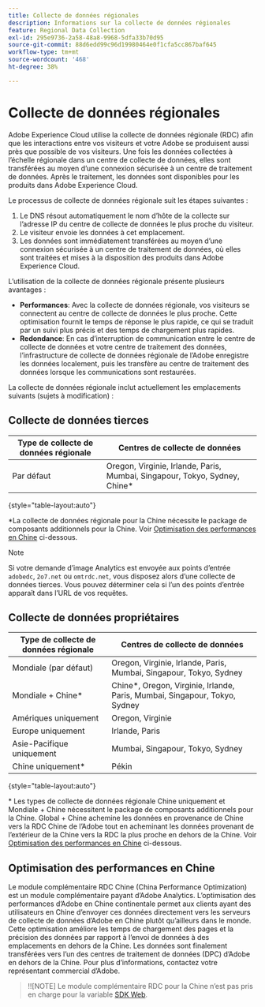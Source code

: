 ```yaml
---
title: Collecte de données régionales
description: Informations sur la collecte de données régionales
feature: Regional Data Collection
exl-id: 295e9736-2a58-48a8-9968-5dfa33b70d95
source-git-commit: 88d6edd99c96d19980464e0f1cfa5cc867baf645
workflow-type: tm+mt
source-wordcount: '468'
ht-degree: 38%

---
```


# Collecte de données régionales

Adobe Experience Cloud utilise la collecte de données régionale (RDC) afin que les interactions entre vos visiteurs et votre Adobe se produisent aussi près que possible de vos visiteurs. Une fois les données collectées à l’échelle régionale dans un centre de collecte de données, elles sont transférées au moyen d’une connexion sécurisée à un centre de traitement de données. Après le traitement, les données sont disponibles pour les produits dans Adobe Experience Cloud.

Le processus de collecte de données régionale suit les étapes suivantes :

1. Le DNS résout automatiquement le nom d’hôte de la collecte sur l’adresse IP du centre de collecte de données le plus proche du visiteur.
1. Le visiteur envoie les données à cet emplacement.
1. Les données sont immédiatement transférées au moyen d’une connexion sécurisée à un centre de traitement de données, où elles sont traitées et mises à la disposition des produits dans Adobe Experience Cloud.

L’utilisation de la collecte de données régionale présente plusieurs avantages :

* **Performances**: Avec la collecte de données régionale, vos visiteurs se connectent au centre de collecte de données le plus proche. Cette optimisation fournit le temps de réponse le plus rapide, ce qui se traduit par un suivi plus précis et des temps de chargement plus rapides.
* **Redondance**: En cas d’interruption de communication entre le centre de collecte de données et votre centre de traitement des données, l’infrastructure de collecte de données régionale de l’Adobe enregistre les données localement, puis les transfère au centre de traitement des données lorsque les communications sont restaurées.

La collecte de données régionale inclut actuellement les emplacements suivants (sujets à modification) :

## Collecte de données tierces

| Type de collecte de données régionale | Centres de collecte de données |
| --- | --- |
| Par défaut | Oregon, Virginie, Irlande, Paris, Mumbai, Singapour, Tokyo, Sydney, Chine* |

{style=&quot;table-layout:auto&quot;}

*La collecte de données régionale pour la Chine nécessite le package de composants additionnels pour la Chine. Voir [Optimisation des performances en Chine](#china-performance-optimization) ci-dessous.

>[!NOTE]
>
>Si votre demande dʼimage Analytics est envoyée aux points d’entrée `adobedc`, `2o7.net` ou `omtrdc.net`, vous disposez alors dʼune collecte de données tierces. Vous pouvez déterminer cela si l’un des points d’entrée apparaît dans l’URL de vos requêtes.

## Collecte de données propriétaires

| Type de collecte de données régionale | Centres de collecte de données |
| --- | --- |
| Mondiale (par défaut) | Oregon, Virginie, Irlande, Paris, Mumbai, Singapour, Tokyo, Sydney |
| Mondiale + Chine* | Chine*, Oregon, Virginie, Irlande, Paris, Mumbai, Singapour, Tokyo, Sydney |
| Amériques uniquement | Oregon, Virginie |
| Europe uniquement | Irlande, Paris |
| Asie-Pacifique uniquement | Mumbai, Singapour, Tokyo, Sydney |
| Chine uniquement* | Pékin |

{style=&quot;table-layout:auto&quot;}

* Les types de collecte de données régionale Chine uniquement et Mondiale + Chine nécessitent le package de composants additionnels pour la Chine. Global + Chine achemine les données en provenance de Chine vers la RDC Chine de l’Adobe tout en acheminant les données provenant de l’extérieur de la Chine vers la RDC la plus proche en dehors de la Chine. Voir [Optimisation des performances en Chine](#china-performance-optimization) ci-dessous.

## Optimisation des performances en Chine

Le module complémentaire RDC Chine (China Performance Optimization) est un module complémentaire payant d’Adobe Analytics. L’optimisation des performances d’Adobe en Chine continentale permet aux clients ayant des utilisateurs en Chine d’envoyer ces données directement vers les serveurs de collecte de données d’Adobe en Chine plutôt qu’ailleurs dans le monde. Cette optimisation améliore les temps de chargement des pages et la précision des données par rapport à l’envoi de données à des emplacements en dehors de la Chine. Les données sont finalement transférées vers l’un des centres de traitement de données (DPC) d’Adobe en dehors de la Chine. Pour plus d’informations, contactez votre représentant commercial d’Adobe.

>!![NOTE]
Le module complémentaire RDC pour la Chine n’est pas pris en charge pour la variable [SDK Web](/help/implement/aep-edge/overview.md).

